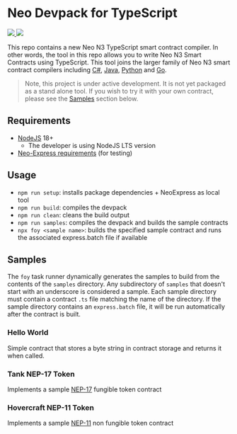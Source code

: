 # Neo Devpack for TypeScript

<p align="left">
  <a href="https://github.com/ngdenterprise/neo-devpack-ts/releases/tag/0.8.9-preview">
    <img src="https://img.shields.io/badge/preview-v0.8.9-orange">
  </a>
  <a href="https://github.com/ngdenterprise/neo-devpack-ts/blob/main/LICENSE">
    <img src="https://img.shields.io/badge/license-MIT-blue.svg">
  </a>
</p>

This repo contains a new Neo N3 TypeScript smart contract compiler. In other words, the tool in this repo 
allows you to write Neo N3 Smart Contracts using TypeScript. This tool joins the larger family of Neo 
N3 smart contract compilers including [C#](https://github.com/neo-project/neo-devpack-dotnet),
[Java](https://neow3j.io/#/neo-n3/smart_contract_development/introduction), 
[Python](https://github.com/CityOfZion/neo3-boa)
and [Go](https://github.com/nspcc-dev/neo-go/blob/master/docs/compiler.md).

> Note, this project is under active development. It is not yet packaged as a stand alone tool.
> If you wish to try it with your own contract, please see the [Samples](#samples) section below.

## Requirements

* [NodeJS](https://nodejs.org/) 18+
  * The developer is using NodeJS LTS version
* [Neo-Express requirements](https://github.com/neo-project/neo-express#requirements) (for testing)

## Usage

* `npm run setup`: installs package dependencies + NeoExpress as local tool
* `npm run build`: compiles the devpack
* `npm run clean`: cleans the build output
* `npm run samples`: compiles the devpack and builds the sample contracts
* `npx foy <sample name>`: builds the specified sample contract and runs the associated express.batch file if available

## Samples

The `foy` task runner dynamically generates the samples to build from the contents of the `samples` directory. 
Any subdirectory of `samples` that doesn't start with an underscore is considered a sample.
Each sample directory must contain a contract `.ts` file matching the name of the directory.
If the sample directory contains an `express.batch` file, it will be run automatically after the contract is built.

### Hello World

Simple contract that stores a byte string in contract storage and returns it when called.

### Tank NEP-17 Token

Implements a sample [NEP-17](https://github.com/neo-project/proposals/blob/master/nep-17.mediawiki) fungible token contract

### Hovercraft NEP-11 Token

Implements a sample [NEP-11](https://github.com/neo-project/proposals/blob/master/nep-11.mediawiki) non fungible token contract


